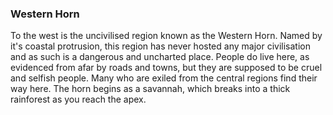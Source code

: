 ### Western Horn

To the west is the uncivilised region known as the Western Horn. Named by it's coastal protrusion, this region has never hosted any major civilisation and as such is a dangerous and uncharted place.
People do live here, as evidenced from afar by roads and towns, but they are supposed to be cruel and selfish people. Many who are exiled from the central regions find their way here.
The horn begins as a savannah, which breaks into a thick rainforest as you reach the apex.
